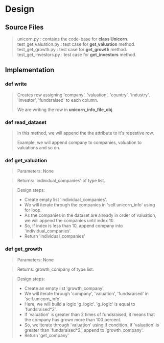 # Design
## Source Files
> unicorn.py : contains the code-base for **class Unicorn**. 
> test_get_valuation.py :  test case for **get_valuation** method.
> test_get_growth.py : test case for **get_growth** method.
> test_get_investors.py : test case for **get_investors** method.

## Implementation

### def write
> Creates row assigning 'company', 'valuation', 'country', 'industry', 
> 'investor', 'fundsraised' to each column.
>
> We are writing the row in **unicorn_info_file_obj**.

### def read_dataset
> In this method, we will append the the attribute to it's repestive row.
> 
> Example, we will append company to companies, valuation to valuations and 
> so on.

### def get_valuation
> Parameters: None

> Returns: 'individual_companies' of type list.

> Design steps: 
> * Create empty list 'individual_companies'.
> * We will iterate through the companies in 'self.unicorn_info'
using for loop.
> * As the companies in the dataset are already in order of valuation, 
we will append the companies until index 10.
> * So, if index is less than 10, append company into 'individual_companies'.
> * Return 'individual_companies'

### def get_growth
> Parameters: None

> Returns: growth_company of type list.

> Design steps: 
> * Create an empty list 'growth_company'.
> * We will iterate through 'company', 'valuation', 'fundsraised' in 'self.unicorn_info'.
> * Here, we will build a logic 'g_logic'. 'g_logic' is equal to 'fundsraised*2'.
> * If 'valuation' is greater than 2 times of fundsraised, it means that the 
company has grown more than 100 percent.
> * So, we iterate through 'valuation' using if condition. If 'valuation' is 
greater than 'fundsraised*2', append to 'growth_company'.
> * Return 'get_company'
